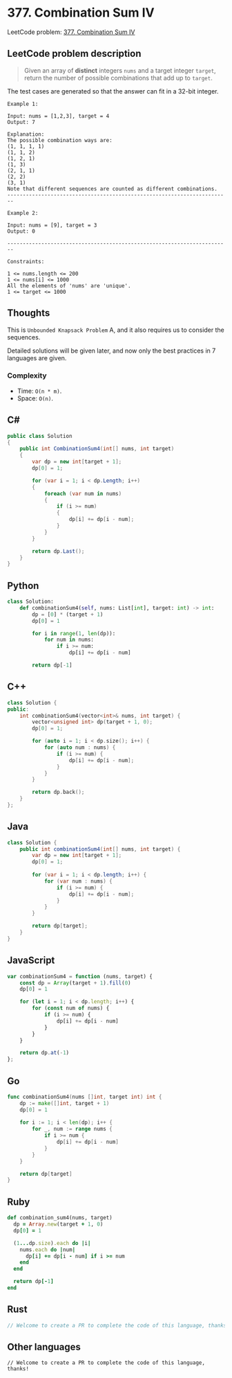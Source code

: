 # 377. Combination Sum IV
LeetCode problem: [377. Combination Sum IV](https://leetcode.com/problems/combination-sum-iv/)

## LeetCode problem description
> Given an array of **distinct** integers `nums` and a target integer `target`, return the number of possible combinations that add up to `target`.

The test cases are generated so that the answer can fit in a 32-bit integer.

```
Example 1:

Input: nums = [1,2,3], target = 4
Output: 7

Explanation:
The possible combination ways are:
(1, 1, 1, 1)
(1, 1, 2)
(1, 2, 1)
(1, 3)
(2, 1, 1)
(2, 2)
(3, 1)
Note that different sequences are counted as different combinations.
------------------------------------------------------------------------

Example 2:

Input: nums = [9], target = 3
Output: 0

------------------------------------------------------------------------

Constraints:

1 <= nums.length <= 200
1 <= nums[i] <= 1000
All the elements of 'nums' are 'unique'.
1 <= target <= 1000
```

## Thoughts
This is `Unbounded Knapsack Problem` A, and it also requires us to consider the sequences.

Detailed solutions will be given later, and now only the best practices in 7 languages are given.

### Complexity
* Time: `O(n * m)`.
* Space: `O(n)`.

## C#
```c#
public class Solution
{
    public int CombinationSum4(int[] nums, int target)
    {
        var dp = new int[target + 1];
        dp[0] = 1;

        for (var i = 1; i < dp.Length; i++)
        {
            foreach (var num in nums)
            {
                if (i >= num)
                {
                    dp[i] += dp[i - num];
                }
            }
        }

        return dp.Last();
    }
}
```

## Python
```python
class Solution:
    def combinationSum4(self, nums: List[int], target: int) -> int:
        dp = [0] * (target + 1)
        dp[0] = 1

        for i in range(1, len(dp)):
            for num in nums:
                if i >= num:
                    dp[i] += dp[i - num]

        return dp[-1]
```

## C++
```cpp
class Solution {
public:
    int combinationSum4(vector<int>& nums, int target) {
        vector<unsigned int> dp(target + 1, 0);
        dp[0] = 1;

        for (auto i = 1; i < dp.size(); i++) {
            for (auto num : nums) {
                if (i >= num) {
                    dp[i] += dp[i - num];
                }
            }
        }

        return dp.back();
    }
};
```

## Java
```java
class Solution {
    public int combinationSum4(int[] nums, int target) {
        var dp = new int[target + 1];
        dp[0] = 1;
        
        for (var i = 1; i < dp.length; i++) {
            for (var num : nums) {
                if (i >= num) {
                    dp[i] += dp[i - num];
                }
            }
        }

        return dp[target];
    }
}
```

## JavaScript
```javascript
var combinationSum4 = function (nums, target) {
    const dp = Array(target + 1).fill(0)
    dp[0] = 1

    for (let i = 1; i < dp.length; i++) {
        for (const num of nums) {
            if (i >= num) {
                dp[i] += dp[i - num]
            }
        }
    }

    return dp.at(-1)
};
```

## Go
```go
func combinationSum4(nums []int, target int) int {
    dp := make([]int, target + 1)
    dp[0] = 1
    
    for i := 1; i < len(dp); i++ {
        for _, num := range nums {
            if i >= num {
                dp[i] += dp[i - num]
            }
        }
    }

    return dp[target]
}
```

## Ruby
```ruby
def combination_sum4(nums, target)
  dp = Array.new(target + 1, 0)
  dp[0] = 1

  (1...dp.size).each do |i|
    nums.each do |num|
      dp[i] += dp[i - num] if i >= num
    end
  end

  return dp[-1]
end
```

## Rust
```rust
// Welcome to create a PR to complete the code of this language, thanks!
```

## Other languages
```
// Welcome to create a PR to complete the code of this language, thanks!
```
